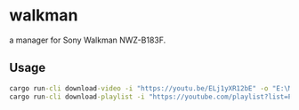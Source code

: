 # walkman
a manager for Sony Walkman NWZ-B183F.

## Usage
```cmd
cargo run-cli download-video -i "https://youtu.be/ELj1yXR12bE" -o "E:\MUSIC"
cargo run-cli download-playlist -i "https://youtube.com/playlist?list=PLYXU4Ir4-8GPeP4lKT9aevhyhbSoHR04M&si=Lf2wNtv6hpcAH3us" -o "E:\MUSIC"
```
